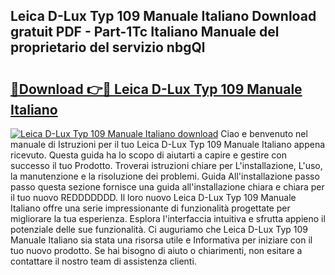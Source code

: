 ## Leica D-Lux Typ 109 Manuale Italiano Download gratuit PDF - Part-1Tc Italiano Manuale del proprietario del servizio nbgQl

# <h2><a href="http://dfa9qcb.blite.top/?on=Leica+D-Lux+Typ+109+Manuale+Italiano">🔗Download 👉🔴 Leica D-Lux Typ 109 Manuale Italiano</a></h2>

[![Leica D-Lux Typ 109 Manuale Italiano download](https://i.imgur.com/lujVjoI.png)](http://dfa9qcb.blite.top/?on=Leica+D-Lux+Typ+109+Manuale+Italiano)
Ciao e benvenuto nel manuale di Istruzioni per il tuo Leica D-Lux Typ 109 Manuale Italiano appena ricevuto. Questa guida ha lo scopo di aiutarti a capire e gestire con successo il tuo Prodotto. Troverai istruzioni chiare per L'installazione, L'uso, la manutenzione e la risoluzione dei problemi. Guida All'installazione passo passo questa sezione fornisce una guida all'installazione chiara e chiara per il tuo nuovo REDDDDDDD. Il loro nuovo Leica D-Lux Typ 109 Manuale Italiano offre una serie impressionante di funzionalità progettate per migliorare la tua esperienza. Esplora l'interfaccia intuitiva e sfrutta appieno il potenziale delle sue funzionalità. Ci auguriamo che Leica D-Lux Typ 109 Manuale Italiano sia stata una risorsa utile e Informativa per iniziare con il tuo nuovo prodotto. Se hai bisogno di aiuto o chiarimenti, non esitare a contattare il nostro team di assistenza clienti.
